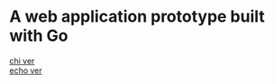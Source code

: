# A web application prototype built with Go

[chi ver](https://github.com/utahta/go-webapp-proto/tree/chi)  
[echo ver](https://github.com/utahta/go-webapp-proto/tree/echo)
